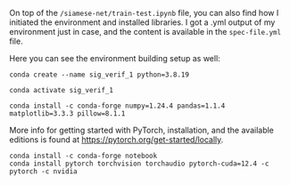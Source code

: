 On top of the `/siamese-net/train-test.ipynb` file, you can also find how I initiated the environment and installed libraries. I got a .yml output of my environment just in case, and the content is available in the `spec-file.yml` file.

Here you can see the environment building setup as well:

```
conda create --name sig_verif_1 python=3.8.19
```
```
conda activate sig_verif_1
```
```
conda install -c conda-forge numpy=1.24.4 pandas=1.1.4 matplotlib=3.3.3 pillow=8.1.1
```

More info for getting started with PyTorch, installation, and the available editions is found at https://pytorch.org/get-started/locally.

```
conda install -c conda-forge notebook
conda install pytorch torchvision torchaudio pytorch-cuda=12.4 -c pytorch -c nvidia
```
